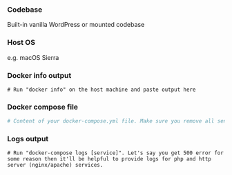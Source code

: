 ### Codebase
Built-in vanilla WordPress or mounted codebase
  
### Host OS 
e.g. macOS Sierra

### Docker info output
```
# Run "docker info" on the host machine and paste output here 
```

### Docker compose file
```yml
# Content of your docker-compose.yml file. Make sure you remove all sensible information you might have there.
```

### Logs output
```
# Run "docker-compose logs [service]". Let's say you get 500 error for some reason then it'll be helpful to provide logs for php and http server (nginx/apache) services.
```
